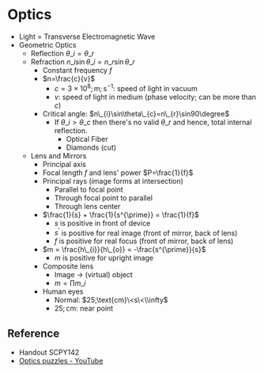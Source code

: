 # Optics

* Light = Transverse Electromagnetic Wave
* Geometric Optics
  * Reflection $\theta\_{i}=\theta\_{r}$
  * Refraction $n\_{i}\sin\theta\_{i}=n\_{r}\sin\theta\_{r}$
    * Constant frequency $f$
    * $n=\frac{c}{v}$
      * $c=3\times10^{8};\text{m};\text{s}^{-1}$: speed of light in vacuum
      * $v$: speed of light in medium (phase velocity; can be more than $c$)
    * Critical angle: $n\_{i}\sin\theta\_{c}=n\_{r}\sin90\degree$
      * If $\theta\_{i}>\theta\_{c}$ then there's no valid $\theta\_{r}$ and hence, total internal reflection.
        * Optical Fiber
        * Diamonds (cut)
  * Lens and Mirrors
    * Principal axis
    * Focal length $f$ and lens' power $P=\frac{1}{f}$
    * Principal rays (image forms at intersection)
      * Parallel to focal point
      * Through focal point to parallel
      * Through lens center
    * $\frac{1}{s} + \frac{1}{s^{\prime}} = \frac{1}{f}$
      * $s$ is positive in front of device
      * $s^{\prime}$ is positive for real image (front of mirror, back of lens)
      * $f$ is positive for real focus (front of mirror, back of lens)
    * $m = \frac{h\_{i}}{h\_{o}} = -\frac{s^{\prime}}{s}$
      * $m$ is positive for upright image
    * Composite lens
      * Image → (virtual) object
      * $m=\prod m\_{i}$
    * Human eyes
      * Normal: $25;\text{cm}\<s\<\\infty$
      * $25;\text{cm}$: near point

## Reference

* Handout SCPY142
* [Optics puzzles - YouTube](https://youtube.com/playlist?list=PLZHQObOWTQDMKqfyUvG2kTlYt-QQ2x-ui&si=KIIiJs4I-iDlFSS4)
